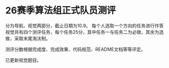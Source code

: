 # 26赛季算法组正式队员测评

分为导航、视觉两部分，截止日期为10.9。
每个人选取一个方向的任务进行作答
视觉共有四个测评任务，每个任务25分，其中任务一与任务二为必做，其余为选做，采取末尾淘汰制。

测评分数根据完成度、完成效果、代码规范、README文档等等评定。



已更新视觉题目。

